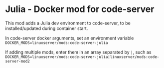 # Julia - Docker mod for code-server

This mod adds a Julia dev environment to code-server, to be installed/updated during container start.

In code-server docker arguments, set an environment variable `DOCKER_MODS=linuxserver/mods:code-server-julia`

If adding multiple mods, enter them in an array separated by `|`, such as `DOCKER_MODS=linuxserver/mods:code-server-julia|linuxserver/mods:code-server-mod2`
